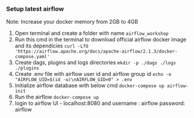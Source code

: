 ### Setup latest airflow 
Note: Increase your docker memory from 2GB to 4GB
1. Open terminal and create a folder with name ```airflow_workshop```
2. Run this cmd in the terminal to download official airflow docker image and its dependicies  ```curl -LfO 'https://airflow.apache.org/docs/apache-airflow/2.1.3/docker-compose.yaml'```
3. Create dags, plugins and logs directories ```mkdir -p ./dags ./logs ./plugins```
4. Create .env file with airflow user id and airflow group id ```echo -e "AIRFLOW_UID=$(id -u)\nAIRFLOW_GID=0" > .env```
5. Initialize airflow database with below cmd ```docker-compose up airflow-init```
6. Run the airflow ```docker-compose up```
7. login to airflow UI - localhost:8080 and username : airflow password: airflow